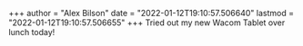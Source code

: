 +++
author = "Alex Bilson"
date = "2022-01-12T19:10:57.506640"
lastmod = "2022-01-12T19:10:57.506655"
+++
Tried out my new Wacom Tablet over lunch today!